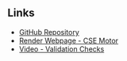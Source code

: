 ## Links

- [GitHub Repository](https://github.com/deanabriggs/cse340starter.git)
- [Render Webpage - CSE Motor](https://cse-motors-kjd9.onrender.com/)
- [Video - Validation Checks](https://youtu.be/ZWKr-EFx66I)
